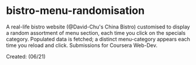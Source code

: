 # bistro-menu-randomisation
A real-life bistro website (@David-Chu's China Bistro) customised to display a random assortment of menu section, each time you click on the specials category. 
Populated data is fetched; a distinct menu-category appears each time you reload and click. Submissions for Coursera Web-Dev.

Created: (06/21)
